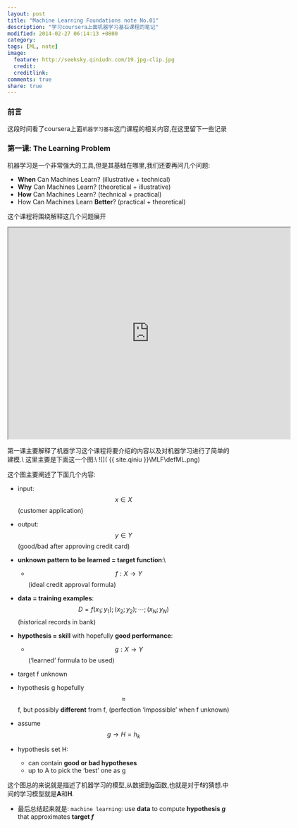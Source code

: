```yaml
---
layout: post
title: "Machine Learning Foundations note No.01"
description: "学习coursera上面机器学习基石课程的笔记"
modified: 2014-02-27 06:14:13 +0800
category:
tags: [ML, note]
image:
  feature: http://seeksky.qiniudn.com/19.jpg-clip.jpg
  credit:
  creditlink:
comments: true
share: true
---
```


### 前言
这段时间看了coursera上面`机器学习基石`这门课程的相关内容,在这里留下一些记录

<!--more-->

### 第一课: The Learning Problem

机器学习是一个非常强大的工具,但是其基础在哪里,我们还要再问几个问题:

 + **When** Can Machines Learn? (illustrative + technical)
 + **Why** Can Machines Learn? (theoretical + illustrative)
 + **How** Can Machines Learn? (technical + practical)
 + How Can Machines Learn **Better**? (practical + theoretical)

这个课程将围绕解释这几个问题展开

<iframe src="https://docs.google.com/file/d/0B9qw8YyWZEzKbVZpRzBveEZicDg/preview" width="640" height="480"></iframe>

第一课主要解释了机器学习这个课程将要介绍的内容以及对机器学习进行了简单的建模.\\
这里主要是下面这一个图:\\
![]( {{ site.qiniu }}\MLF\defML.png)

这个图主要阐述了下面几个内容:

 + input: $$x \in X$$ (customer application)
 + output: $$y \in Y$$ (good/bad after approving credit card)
 + **unknown pattern to be learned = target function**:\\
   * $$f : X \to Y$$ (ideal credit approval formula)
 + **data = training examples**: $$D = {f(x_1; y_1); (x_2; y_2); \cdots ; (x_N; y_N)}$$ (historical records in bank)
 + **hypothesis = skill** with hopefully **good performance**:
   * $$g : X \to Y$$ (‘learned’ formula to be used)

 + target f unknown
 + hypothesis g hopefully $$\approx$$ f, but possibly **different** from f, (perfection ‘impossible’ when f unknown)
 + assume $$g \to H = {h_k}$$
 + hypothesis set H:
   * can contain **good or bad hypotheses**
   * up to A to pick the ‘best’ one as g

这个图总的来说就是描述了机器学习的模型,从数据到**g**函数,也就是对于**f**的猜想.中间的学习模型就是**A**和**H**.

 + 最后总结起来就是: `machine learning`: use **data** to compute **hypothesis _g_** that approximates **target _f_**
